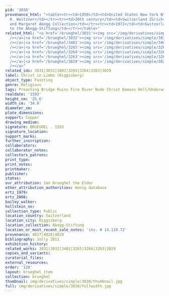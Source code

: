 ```yaml
---
pid: '3030'
provenance_html: "<table><tr><td>1958</td><td>United States New York NY</td><td>Julius
  H. Weitzner</td></tr><tr><td>20th century</td><td>Switzerland Zürich</td><td>Werner
  and Margaret Abegg Collection</td></tr><tr><td>1972</td><td>Switzerland Riggisberg</td><td>Donated
  to the Abegg-Stiftung</td></tr></table>"
related_html: "<a href='/brueghel/3031'><img src='/img/derivatives/simple/3031/thumbnail.jpg'
  /></a>|<a href='/brueghel/3032'><img src='/img/derivatives/simple/3032/thumbnail.jpg'
  /></a>|<a href='/brueghel/3402'><img src='/img/derivatives/simple/3402/thumbnail.jpg'
  /></a>|<a href='/brueghel/3265'><img src='/img/derivatives/simple/3265/thumbnail.jpg'
  /></a>|<a href='/brueghel/3264'><img src='/img/derivatives/simple/3264/thumbnail.jpg'
  /></a>|<a href='/brueghel/3263'><img src='/img/derivatives/simple/3263/thumbnail.jpg'
  /></a>|<a href='/brueghel/3029'><img src='/img/derivatives/simple/3029/thumbnail.jpg'
  /></a>"
related_ids: 3031|3032|3402|3265|3264|3263|3029
label: Christ in Limbo (Riggisberg)
object_type: Painting
genre: Religious
tags: Preaching Bridge Ruins Fire River Nude Christ Demons Hell/Underworld New_Testament
realdate: '1593'
height_cm: '25.6'
width_cm: '34.9'
diameter_cm:
plate_dimensions:
support: Copper
drawing_medium:
signature: BRUEGHEL . 1593
signature_location:
support_marks:
further_inscription:
collaborators:
collaborator_notes:
collectors_patrons:
print_type:
print_notes:
printmaker:
publisher:
states:
our_attribution: Jan Brueghel the Elder
other_attribution_authorities: Honig database
ertz_1979:
ertz_2008:
bailey_walker:
hollstein_no:
collection_type: Public
location_country: Switzerland
location_city: Riggisberg
location_collection: Abegg-Stiftung
location_or_most_recent_sale_notes: 'inv. # 14.119.72'
provenance: 4827|4828|4829
bibliography: Jolly 2011
exhibition_history:
related_works: 3031|3032|3402|3265|3264|3263|3029
copies_and_variants:
curatorial_files:
external_resources:
order: '128'
layout: brueghel_item
collection: brueghel
thumbnail: img/derivatives/simple/3030/thumbnail.jpg
full: img/derivatives/simple/3030/fullwidth.jpg
---
```

